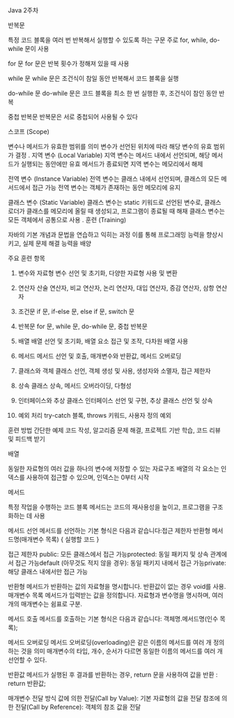 Java 2주차

반복문

특정 코드 블록을 여러 번 반복해서 실행할 수 있도록 하는 구문
주로 for, while, do-while 문이 사용

for 문
for 문은 반복 횟수가 정해져 있을 때 사용

while 문
while 문은 조건식이 참일 동안 반복해서 코드 블록을 실행

do-while 문
do-while 문은 코드 블록을 최소 한 번 실행한 후, 조건식이 참인 동안 반복

중첩 반복문
반복문은 서로 중첩되어 사용될 수 있다

스코프 (Scope)

변수나 메서드가 유효한 범위를 의미 변수가 선언된 위치에 따라 해당 변수의 유효 범위가 결정
.
지역 변수 (Local Variable)
지역 변수는 메서드 내에서 선언되며, 해당 메서드가 실행되는 동안에만 유효
메서드가 종료되면 지역 변수는 메모리에서 해제

전역 변수 (Instance Variable)
전역 변수는 클래스 내에서 선언되며, 클래스의 모든 메서드에서 접근 가능
전역 변수는 객체가 존재하는 동안 메모리에 유지

클래스 변수 (Static Variable)
클래스 변수는 static 키워드로 선언된 변수로, 클래스 로더가 클래스를 메모리에 올릴 때 생성되고, 프로그램이 종료될 때 해재
클래스 변수는 모든 객체에서 공통으로 사용
.
훈련 (Training)

자바의 기본 개념과 문법을 연습하고 익히는 과정
이를 통해 프로그래밍 능력을 향상시키고, 실제 문제 해결 능력을 배양




주요 훈련 항목

1. 변수와 자료형
   변수 선언 및 초기화, 다양한 자료형 사용 및 변환

2. 연산자
   산술 연산자, 비교 연산자, 논리 연산자, 대입 연산자, 증감 연산자, 삼항 연산자

3. 조건문
   if 문, if-else 문, else if 문, switch 문

4. 반복문
   for 문, while 문, do-while 문, 중첩 반복문

5. 배열
   배열 선언 및 초기화, 배열 요소 접근 및 조작, 다차원 배열 사용

6. 메서드
   메서드 선언 및 호출, 매개변수와 반환값, 메서드 오버로딩

7. 클래스와 객체
   클래스 선언, 객체 생성 및 사용, 생성자와 소멸자, 접근 제한자

8. 상속
   클래스 상속, 메서드 오버라이딩, 다형성

9. 인터페이스와 추상 클래스
   인터페이스 선언 및 구현, 추상 클래스 선언 및 상속

10. 예외 처리
    try-catch 블록, throws 키워드, 사용자 정의 예외

훈련 방법
간단한 예제 코드 작성, 알고리즘 문제 해결, 프로젝트 기반 학습, 코드 리뷰 및 피드백 받기


배열

동일한 자료형의 여러 값을 하나의 변수에 저장할 수 있는 자료구조
배열의 각 요소는 인덱스를 사용하여 접근할 수 있으며, 인덱스는 0부터 시작




메서드

특정 작업을 수행하는 코드 블록
메서드는 코드의 재사용성을 높이고, 프로그램을 구조화하는 데 사용

메서드 선언
메서드를 선언하는 기본 형식은 다음과 같습니다:접근 제한자 반환형 메서드명(매개변수 목록) { 실행할 코드 }

접근 제한자
public: 모든 클래스에서 접근 가능protected: 동일 패키지 및 상속 관계에서 접근 가능default (아무것도 적지 않을 경우): 동일 패키지 내에서 접근 가능private: 해당 클래스 내에서만 접근 가능

반환형
메서드가 반환하는 값의 자료형을 명시합니다. 반환값이 없는 경우 void를 사용.
매개변수 목록
메서드가 입력받는 값을 정의합니다. 자료형과 변수명을 명시하며, 여러 개의 매개변수는 쉼표로 구분.

메서드 호출
메서드를 호출하는 기본 형식은 다음과 같습니다: 객체명.메서드명(인수 목록);

메서드 오버로딩
메서드 오버로딩(overloading)은 같은 이름의 메서드를 여러 개 정의하는 것을 의미
매개변수의 타입, 개수, 순서가 다르면 동일한 이름의 메서드를 여러 개 선언할 수 있다.

반환값
메서드가 실행된 후 결과를 반환하는 경우, return 문을 사용하여 값을 반환
: return 반환값;

매개변수 전달 방식
값에 의한 전달(Call by Value): 기본 자료형의 값을 전달
참조에 의한 전달(Call by Reference): 객체의 참조 값을 전달